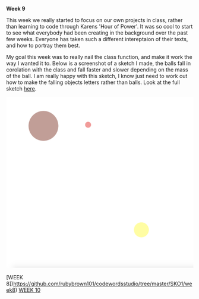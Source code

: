 **Week 9**

This week we really started to focus on our own projects in class, rather than learning to code through Karens 'Hour of Power'. 
It was so cool to start to see what everybody had been creating in the background over the past few weeks. Everyone has taken such a different intereptaion of their texts, and how to portray them best. 

My goal this week was to really nail the class function, and make it work the way I wanted it to. Below is a screenshot of a sketch I made, the balls fall in corolation with the class and fall faster and slower depending on the mass of the ball. I am really happy with this sketch, I know just need to work out how to make the falling objects letters rather than balls. Look at the full sketch [here](https://rubybrown101.github.io/codewordsstudio/SKO1/week9/balls_falling/).

![](ballsfallingSS.png)

[WEEK 8])https://github.com/rubybrown101/codewordsstudio/tree/master/SKO1/week8) [WEEK 10](https://github.com/rubybrown101/codewordsstudio/tree/master/SKO1/week10)
